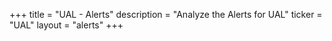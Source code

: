 +++
title = "UAL - Alerts"
description = "Analyze the Alerts for UAL"
ticker = "UAL"
layout = "alerts"
+++

